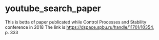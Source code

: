 # youtube_search_paper
This is betta of paper publicated while Control Processes and Stability conference in 2018
The link is https://dspace.spbu.ru/handle/11701/10354, p. 333
